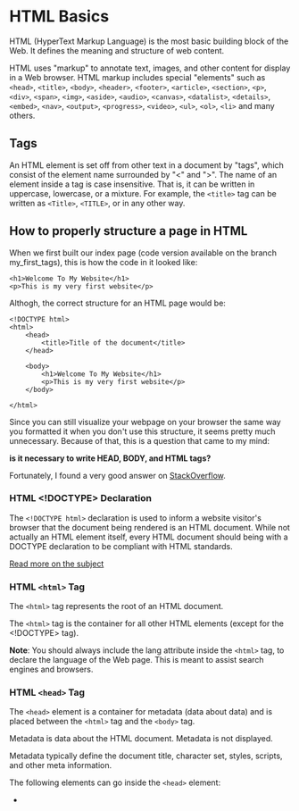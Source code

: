 # HTML Basics
HTML (HyperText Markup Language) is the most basic building block of the Web. It defines the meaning and structure of web content.

HTML uses "markup" to annotate text, images, and other content for display in a Web browser. HTML markup includes special "elements" such as `<head>`, `<title>`, `<body>`, `<header>`, `<footer>`, `<article>`, `<section>`, `<p>`, `<div>`, `<span>`, `<img>`, `<aside>`, `<audio>`, `<canvas>`, `<datalist>`, `<details>`, `<embed>`, `<nav>`, `<output>`, `<progress>`, `<video>`, `<ul>`, `<ol>`, `<li>` and many others.

## Tags
An HTML element is set off from other text in a document by "tags", which consist of the element name surrounded by "<" and ">". The name of an element inside a tag is case insensitive. That is, it can be written in uppercase, lowercase, or a mixture. For example, the `<title>` tag can be written as `<Title>`, `<TITLE>`, or in any other way.

## How to properly structure a page in HTML
When we first built our index page (code version available on the branch my_first_tags), this is how the code in it looked like:

    <h1>Welcome To My Website</h1>
    <p>This is my very first website</p>

Althogh, the correct structure for an HTML page would be:

    <!DOCTYPE html>
    <html>
        <head>
            <title>Title of the document</title>
        </head>

        <body>
            <h1>Welcome To My Website</h1>
            <p>This is my very first website</p>
        </body>
    
    </html>

Since you can still visualize your webpage on your browser the same way you formatted it when you don't use this structure, it seems pretty much unnecessary. Because of that, this is a question that came to my mind:

**is it necessary to write HEAD, BODY, and HTML tags?**

Fortunately, I found a very good answer on [StackOverflow](https://stackoverflow.com/questions/5641997/is-it-necessary-to-write-head-body-and-html-tags "Go to the discusion").

### HTML <!DOCTYPE> Declaration

The `<!DOCTYPE html>` declaration is used to inform a website visitor's browser that the document being rendered is an HTML document. While not actually an HTML element itself, every HTML document should being with a DOCTYPE declaration to be compliant with HTML standards.

[Read more on the subject](https://html.com/tags/doctype/#ixzz75LvhlpOp "HTML.com")

### HTML `<html>` Tag

The `<html>` tag represents the root of an HTML document.

The `<html>` tag is the container for all other HTML elements (except for the <!DOCTYPE> tag).

**Note**: You should always include the lang attribute inside the `<html>` tag, to declare the language of the Web page. This is meant to assist search engines and browsers.

### HTML `<head>` Tag

The `<head>` element is a container for metadata (data about data) and is placed between the `<html>` tag and the `<body>` tag.

Metadata is data about the HTML document. Metadata is not displayed.

Metadata typically define the document title, character set, styles, scripts, and other meta information.

The following elements can go inside the `<head>` element:

- [<title>](https://www.w3schools.com/tags/tag_title.asp "W3Schools") (required in every HTML document)
- `<style>`
- `<base>`
- `<link>`
- `<meta>`
- `<script>`
- `<noscript>`

### HTML `<body>` Tag

The `<body>` tag defines the document's body.

The `<body>` element contains all the contents of an HTML document, such as headings, paragraphs, images, hyperlinks, tables, lists, etc.

Note: There can only be one `<body>` element in an HTML document.

## References
- [Modern HTML & CSS From The Beginning (Including Sass)](https://www.udemy.com/share/1013eA3@DWujVyuW9i5f-Dd9vFBhD86NyAiX2TpDEJvqmdQPdTj_DEH0dJGaMbm1QgGJVd4JvA==/ "Udemy Course") - A paid course on [Udemy](https://www.udemy.com/)
- [DevDocs](https://devdocs.io/html/ "Go to the website") - A website that combines multiple API documentations in a fast, organized, and searchable interface
- [HTML.com](https://html.com/ "Go to the website") - HTML.com helps web developers of all stripes and skill levels craft the best HTML and CSS possible